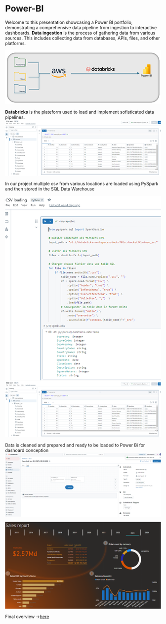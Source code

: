 # Power-BI

Welcome to this presentation showcasing a Power BI portfolio, demonstrating a comprehensive data pipeline from ingestion to interactive dashboards.
**Data ingestion** is the process of gathering data from various sources. This includes collecting data from databases, APIs, files, and other platforms.

![example](/images/Process.png)

**Databricks** is the plateform used to load and implement sofisticated data pipelines.
![example](/images/Databricks0.png)

In our project multiple csv from various locations are loaded using PySpark and then stored in the SQL Data Warehouse

![example](/images/Databricks1.png)
![example](/images/Databricks2.png)


Data is cleaned and prepared and ready to be loaded to Power Bi for dashoard conception
![example](/images/Databricks3.png)




![example](/images/Page1.png)

Final overview ->[here](/Print_dashboad.pdf)